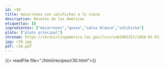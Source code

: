 ```yaml
---
id: r30
title: macarrones con salchichas a lo viena
description: Recetas de las Américas
etiquettas: []
ingredientes: ["macarrones","queso","salsa blanca","salchicha"]
plato: ["plato principal"]
chronam: https://chroniclingamerica.loc.gov/lccn/sn82001257/1958-03-07/ed-1/seq-5/
jpg: r30.jpg
pdf: r30.pdf
---
```


{{< readFile file="./html/recipes/r30.html">}}